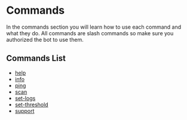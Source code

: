 # Commands

In the commands section you will learn how to use each command and what they do.
All commands are slash commands so make sure you authorized the bot to use them.

## Commands List

-   [help](/commands/help)
-   [info](/commands/info)
-   [ping](/commands/ping)
-   [scan](/commands/scan)
-   [set-logs](/commands/set-logs)
-   [set-threshold](/commands/set-threshold)
-   [support](/commands/support)
